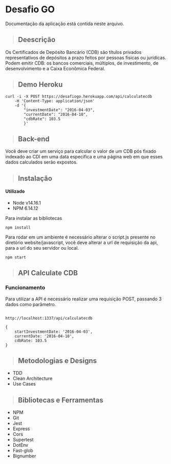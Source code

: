 # Desafio GO
Documentação da aplicação está contida neste arquivo.
> ## Deescrição
<p>Os Certificados de Depósito Bancário (CDB) são títulos privados representativos de depósitos a prazo feitos por pessoas físicas ou jurídicas. Podem emitir CDB: os bancos comerciais, múltiplos, de investimento, de desenvolvimento e a Caixa Econômica Federal.</p>

> ## Demo Heroku
```
curl -i -X POST https://desafiogo.herokuapp.com/api/calculatecdb  
    -H 'Content-Type: application/json' 
    -d '{
        "investmentDate": "2016-04-03",
        "currentDate": "2016-04-10", 
        "cdbRate": 103.5
        }'
```

>## Back-end
<p>Você deve criar um serviço para calcular o valor de um CDB pós fixado indexado ao CDI em uma data específica e uma página web em que esses dados calculados serão expostos.</p>

> ## Instalação
#### Utilizado
- Node v14.16.1
- NPM 6.14.12

Para instalar as bibliotecas
```
npm install
```

Para rodar em um ambiente é necessário alterar o script.js presente no diretório website/javascript, você deve alterar a url de requisição da api, para a url do seu servidor ou local.
```
npm start

```

> ## API Calculate CDB
### Funcionamento

Para utilizar a API é necessário realizar uma requisição POST, passando 3 dados como parâmetro.
```

http://localhost:1337/api/calculatecdb

``` 

```
{
    startInvestmentDate: '2016-04-03',
    currentDate: '2016-04-10',
    cdbRate: 103.5
}
```

> ## Metodologias e Designs

* TDD
* Clean Architecture
* Use Cases

> ## Bibliotecas e Ferramentas

* NPM
* Git
* Jest
* Express
* Cors
* Supertest
* DotEnv
* Fast-glob
* Bignumber 